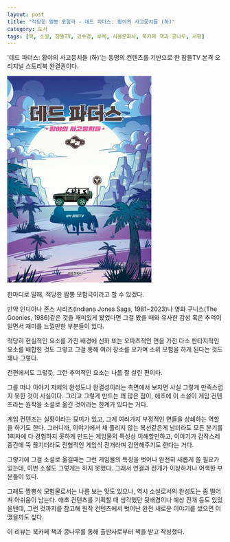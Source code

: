 ```yaml
---
layout: post
title: "적당한 짬뽕 모험극 - 데드 파더스: 황야의 사고뭉치들 (하)"
category: 도서
tags: [책, 소설, 잠뜰TV, 김수경, 루체, 서울문화사, 북카페 책과 콩나무, 서평]
---
```


'데드 파더스: 황야의 사고뭉치들 (하)'는
동명의 컨텐츠를 기반으로 한 잠뜰TV 본격 오리지널 스토리북 완결권이다.

![표지](/images/book/sleepground-dead-fathers-2-book.jpg)

한마디로 말해,
적당한 짬뽕 모험극이라고 할 수 있겠다.

만약 인디아나 존스 시리즈(Indiana Jones Saga, 1981~2023)나
영화 구니스(The Goonies, 1986)같은 것을 재미있게 봤었다면
그걸 봤을 때와 유사한 감성 혹은 추억이 일면서
재미를 느낄만한 부분들이 있다.

적당히 현실적인 요소를 가진 배경에
신화 또는 오파츠적인 면을 가진 다소 판타지적인 요소를 배합한 것도 그렇고
그걸 통해 여러 장소를 오가며 소위 모험을 하게 된다는 것도 꽤나 그렇다.

전편에서도 그렇듯,
그런 추억적인 요소는 나름 잘 살린 편이다.

그를 떠나 이야기 자체의 완성도나 완결성이라는 측면에서 보자면
사실 그렇게 만족스럽지 못한 것이 사실이다.
그리고 그렇게 만드는 꽤 많은 점이,
애초에 이 소설이 게임 컨텐츠라는
원작을 소설로 옮긴 것이라는 한계가 있다는 거다.

게임 컨텐츠는 실황이라는 묘미가 있고,
그게 여러가지 부정적인 면들을 상쇄하는 역할을 하기도 한다.
그러니까, 이야기에서 채 풀리지 않는 복선같은게 남더라도
모든 분기를 1회차에 다 경험하지 못하게 만드는 게임물의 특성상 이해할만하고,
이야기가 갑작스레 중간에 뚝 끊기더라도
전형적인 게임식 전개라며 감안해주기도 한다는 거다.

그렇기에 그걸 소설로 옮길때는
그런 게임물의 특징을 벗어나
완전히 새롭게 쓸 필요가 있는데,
이번 소설도 그렇게는 하지 못했다.
그래서 연결과 전개가 이상하거나 어색한 부분들이 있다.

그래도 짬뽕식 모험물로서는  나름 보는 맛도 있으나,
역시 소설로서의 완성도는 좀 떨어져 아쉬움이 남는다.
애초 컨텐츠를 기획할 때 생각했던 뒷배경이나 예상 전개 등도 있었을텐데,
그런 것까지를 참고해 원작 컨텐츠에서 벗어난 완전 새로운 이야기를 썼으면 어땠을까도 싶다.



<div class="im im-info">
이 리뷰는 북카페 책과 콩나무를 통해 출판사로부터 책을 받고 작성했다.
</div>
